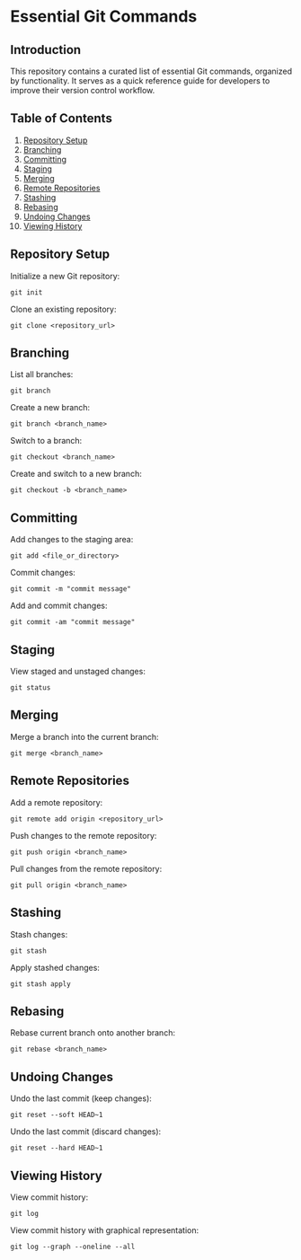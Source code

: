# Essential Git Commands

## Introduction
This repository contains a curated list of essential Git commands, organized by functionality. It serves as a quick reference guide for developers to improve their version control workflow.

## Table of Contents
1. [Repository Setup](#repository-setup)
2. [Branching](#branching)
3. [Committing](#committing)
4. [Staging](#staging)
5. [Merging](#merging)
6. [Remote Repositories](#remote-repositories)
7. [Stashing](#stashing)
8. [Rebasing](#rebasing)
9. [Undoing Changes](#undoing-changes)
10. [Viewing History](#viewing-history)

## Repository Setup
Initialize a new Git repository:
  ```
  git init 
  ```

Clone an existing repository:
```
git clone <repository_url>
```
## Branching

List all branches:
``` 
git branch
```
Create a new branch:
```
git branch <branch_name>
```
Switch to a branch:
```
git checkout <branch_name>
```
Create and switch to a new branch:
```
git checkout -b <branch_name>
```

## Committing
Add changes to the staging area:
```
git add <file_or_directory>
```
Commit changes:
```
git commit -m "commit message"
```
Add and commit changes:
```
git commit -am "commit message"
```

## Staging
View staged and unstaged changes:
```
git status
```

## Merging
Merge a branch into the current branch:
```
git merge <branch_name>
```

## Remote Repositories
Add a remote repository:
```
git remote add origin <repository_url>
```
Push changes to the remote repository:
```
git push origin <branch_name>
```
Pull changes from the remote repository:
```
git pull origin <branch_name>
```

## Stashing
Stash changes:
```
git stash
```
Apply stashed changes:
```
git stash apply
```

## Rebasing
Rebase current branch onto another branch:
```
git rebase <branch_name>
```

## Undoing Changes
Undo the last commit (keep changes):
```
git reset --soft HEAD~1
```

Undo the last commit (discard changes):
```
git reset --hard HEAD~1
```

## Viewing History
View commit history:
``` 
git log 
```

View commit history with graphical representation:
```
git log --graph --oneline --all
```
